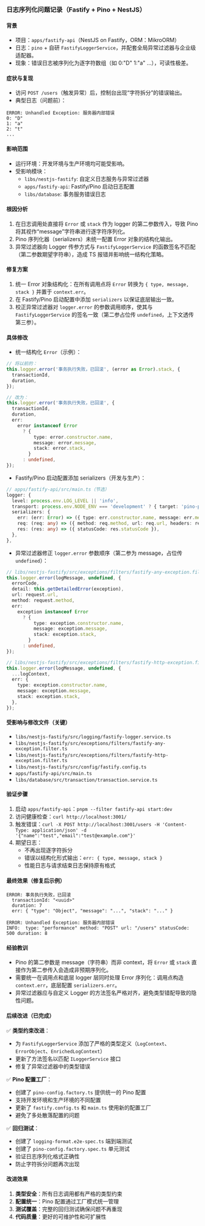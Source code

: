 ### 日志序列化问题记录（Fastify + Pino + NestJS）

#### 背景

- 项目：`apps/fastify-api`（NestJS on Fastify，ORM：MikroORM）
- 日志：`pino` + 自研 `FastifyLoggerService`，并配套全局异常过滤器与企业级适配器。
- 现象：错误日志被序列化为逐字符数组（如 0:"D" 1:"a" ...），可读性极差。

#### 症状与复现

- 访问 `POST /users`（触发异常）后，控制台出现“字符拆分”的错误输出。
- 典型日志（问题前）：

```text
ERROR: Unhandled Exception: 服务器内部错误
0: "D"
1: "a"
2: "t"
...
```

#### 影响范围

- 运行环境：开发环境与生产环境均可能受影响。
- 受影响模块：
  - `libs/nestjs-fastify`: 自定义日志服务与异常过滤器
  - `apps/fastify-api`: Fastify/Pino 启动日志配置
  - `libs/database`: 事务服务错误日志

#### 根因分析

1. 在日志调用处直接将 `Error` 或 `stack` 作为 logger 的第二参数传入，导致 Pino 将其视作“message”字符串进行逐字符序列化。
2. Pino 序列化器（serializers）未统一配置 Error 对象的结构化输出。
3. 异常过滤器向 Logger 传参方式与 `FastifyLoggerService` 的函数签名不匹配（第二参数期望字符串），造成 TS 报错并影响统一结构化策略。

#### 修复方案

1. 统一 Error 对象结构化：在所有调用点将 `Error` 转换为 `{ type, message, stack }` 并置于 `context.err`。
2. 在 Fastify/Pino 启动配置中添加 `serializers` 以保证底层输出一致。
3. 校正异常过滤器对 `logger.error` 的参数调用顺序，使其与 `FastifyLoggerService` 的签名一致（第二参占位传 `undefined`，上下文透传第三参）。

#### 具体修改

- 统一结构化 `Error`（示例）：

```ts
// 将以前的：
this.logger.error('事务执行失败，已回滚', (error as Error).stack, {
  transactionId,
  duration,
});

// 改为：
this.logger.error('事务执行失败，已回滚', {
  transactionId,
  duration,
  err:
    error instanceof Error
      ? {
          type: error.constructor.name,
          message: error.message,
          stack: error.stack,
        }
      : undefined,
});
```

- Fastify/Pino 启动配置添加 serializers（开发与生产）：

```ts
// apps/fastify-api/src/main.ts（节选）
logger: {
  level: process.env.LOG_LEVEL || 'info',
  transport: process.env.NODE_ENV === 'development' ? { target: 'pino-pretty', options: { colorize: true, translateTime: 'SYS:standard', ignore: 'pid,hostname' } } : undefined,
  serializers: {
    err: (err: Error) => ({ type: err.constructor.name, message: err.message, stack: err.stack }),
    req: (req: any) => ({ method: req.method, url: req.url, headers: req.headers }),
    res: (res: any) => ({ statusCode: res.statusCode }),
  },
},
```

- 异常过滤器修正 `logger.error` 参数顺序（第二参为 message，占位传 `undefined`）：

```ts
// libs/nestjs-fastify/src/exceptions/filters/fastify-any-exception.filter.ts（节选）
this.logger.error(logMessage, undefined, {
  errorCode,
  detail: this.getDetailedError(exception),
  url: request.url,
  method: request.method,
  err:
    exception instanceof Error
      ? {
          type: exception.constructor.name,
          message: exception.message,
          stack: exception.stack,
        }
      : undefined,
});

// libs/nestjs-fastify/src/exceptions/filters/fastify-http-exception.filter.ts（节选）
this.logger.error(logMessage, undefined, {
  ...logContext,
  err: {
    type: exception.constructor.name,
    message: exception.message,
    stack: exception.stack,
  },
});
```

#### 受影响与修改文件（关键）

- `libs/nestjs-fastify/src/logging/fastify-logger.service.ts`
- `libs/nestjs-fastify/src/exceptions/filters/fastify-any-exception.filter.ts`
- `libs/nestjs-fastify/src/exceptions/filters/fastify-http-exception.filter.ts`
- `libs/nestjs-fastify/src/config/fastify.config.ts`
- `apps/fastify-api/src/main.ts`
- `libs/database/src/transaction/transaction.service.ts`

#### 验证步骤

1. 启动 `apps/fastify-api`：`pnpm --filter fastify-api start:dev`
2. 访问健康检查：`curl http://localhost:3001/`
3. 触发错误：`curl -X POST http://localhost:3001/users -H 'Content-Type: application/json' -d '{"name":"test","email":"test@example.com"}'`
4. 期望日志：
   - 不再出现逐字符拆分
   - 错误以结构化形式输出：`err: { type, message, stack }`
   - 性能日志与请求结束日志保持原有格式

#### 最终效果（修复后示例）

```text
ERROR: 事务执行失败，已回滚
  transactionId: "<uuid>"
  duration: 7
  err: { "type": "Object", "message": "...", "stack": "..." }

ERROR: Unhandled Exception: 服务器内部错误
INFO:  type: "performance" method: "POST" url: "/users" statusCode: 500 duration: 8
```

#### 经验教训

- Pino 的第二参数是 message（字符串）而非 context，将 `Error` 或 `stack` 直接作为第二参传入会造成非预期序列化。
- 需要统一在调用点和底层 logger 层同时处理 Error 序列化：调用点构造 `context.err`，底层配置 `serializers.err`。
- 异常过滤器应与自定义 Logger 的方法签名严格对齐，避免类型错配导致的隐性问题。

#### 后续改进（已完成）

✅ **类型约束改进**：

- 为 `FastifyLoggerService` 添加了严格的类型定义（`LogContext`、`ErrorObject`、`EnrichedLogContext`）
- 更新了方法签名以匹配 `ILoggerService` 接口
- 修复了异常过滤器中的类型错误

✅ **Pino 配置工厂**：

- 创建了 `pino-config.factory.ts` 提供统一的 Pino 配置
- 支持开发环境和生产环境的不同配置
- 更新了 `fastify.config.ts` 和 `main.ts` 使用新的配置工厂
- 避免了多处散落配置的问题

✅ **回归测试**：

- 创建了 `logging-format.e2e-spec.ts` 端到端测试
- 创建了 `pino-config.factory.spec.ts` 单元测试
- 验证日志序列化格式正确性
- 防止字符拆分问题再次出现

#### 改进效果

1. **类型安全**：所有日志调用都有严格的类型约束
2. **配置统一**：Pino 配置通过工厂模式统一管理
3. **测试覆盖**：完整的回归测试确保问题不再重现
4. **代码质量**：更好的可维护性和可扩展性
